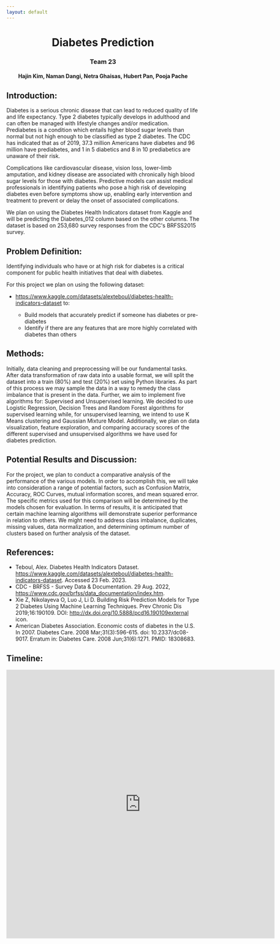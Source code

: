 ```yaml
---
layout: default
---
```



<h1 align="center"> Diabetes Prediction </h1>

<h3 align="center"> Team 23 </h3>
<h4 align="center"> Hajin Kim, Naman Dangi, Netra Ghaisas, Hubert Pan, Pooja Pache </h4>


## Introduction:

Diabetes is a serious chronic disease that can lead to reduced quality of life and life expectancy. Type 2 diabetes typically develops in adulthood and can often be managed with lifestyle changes and/or medication. Prediabetes is a condition which entails higher blood sugar levels than normal but not high enough to be classified as type 2 diabetes. The CDC has indicated that as of 2019, 37.3 million Americans have diabetes and 96 million have prediabetes, and 1 in 5 diabetics and 8 in 10 prediabetics are unaware of their risk. 

Complications like cardiovascular disease, vision loss, lower-limb amputation, and kidney disease are associated with chronically high blood sugar levels for those with diabetes. Predictive models can assist medical professionals in identifying patients who pose a high risk of developing diabetes even before symptoms show up, enabling early intervention and treatment to prevent or delay the onset of associated complications.

We plan on using the Diabetes Health Indicators dataset from Kaggle and will be predicting the Diabetes_012 column based on the other columns. The dataset is based on 253,680 survey responses from the CDC's BRFSS2015 survey.

## Problem Definition:

Identifying individuals who have or at high risk for diabetes is a critical component for public health initiatives that deal with diabetes.

For this project we plan on using the following dataset: 
- https://www.kaggle.com/datasets/alexteboul/diabetes-health-indicators-dataset to:

    - Build models that accurately predict if someone has diabetes or pre-diabetes
    - Identify if there are any features that are more highly correlated with diabetes than others

## Methods:

Initially, data cleaning and preprocessing will be our fundamental tasks. After data transformation of raw data into a usable format, we will split the dataset into a train (80%) and test (20%) set using Python libraries. As part of this process we may sample the data in a way to remedy the class imbalance that is present in the data. Further, we aim to implement five algorithms for: Supervised and Unsupervised learning. We decided to use Logistic Regression, Decision Trees and Random Forest algorithms for supervised learning while, for unsupervised learning, we intend to use K Means clustering and Gaussian Mixture Model.
Additionally, we plan on data visualization, feature exploration, and comparing accuracy scores of the different supervised and unsupervised algorithms we have used for diabetes prediction.

## Potential Results and Discussion:

For the project, we plan to conduct a comparative analysis of the performance of the various models. In order to accomplish this, we will take into consideration a range of potential factors, such as Confusion Matrix, Accuracy, ROC Curves, mutual information scores, and mean squared error.
The specific metrics used for this comparison will be determined by the models chosen for evaluation. In terms of results, it is anticipated that certain machine learning algorithms will demonstrate superior performance in relation to others.
We might need to address class imbalance, duplicates, missing values, data normalization, and determining optimum number of clusters based on further analysis of the dataset.

## References: 

- Teboul, Alex. Diabetes Health Indicators Dataset. https://www.kaggle.com/datasets/alexteboul/diabetes-health-indicators-dataset. Accessed 23 Feb. 2023.
- CDC - BRFSS - Survey Data & Documentation. 29 Aug. 2022, https://www.cdc.gov/brfss/data_documentation/index.htm.
- Xie Z, Nikolayeva O, Luo J, Li D. Building Risk Prediction Models for Type 2 Diabetes Using Machine Learning Techniques. Prev Chronic Dis 2019;16:190109. DOI: http://dx.doi.org/10.5888/pcd16.190109external icon.
- American Diabetes Association. Economic costs of diabetes in the U.S. In 2007. Diabetes Care. 2008 Mar;31(3):596-615. doi: 10.2337/dc08-9017. Erratum in: Diabetes Care. 2008 Jun;31(6):1271. PMID: 18308683.

## Timeline:

<iframe width="700" height="700" frameborder="0" scrolling="no" src="https://gtvault.sharepoint.com/sites/CS7641MLProject309/_layouts/15/Doc.aspx?sourcedoc={98a9cf88-40c2-4ff9-b4a7-cc3d1a590a98}&action=embedview&wdAllowInteractivity=False&wdHideGridlines=True&wdHideHeaders=True&wdDownloadButton=True&wdInConfigurator=True&wdInConfigurator=True&edesNext=true&resen=false&ed1JS=false"></iframe>



